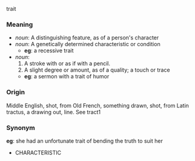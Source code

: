 trait
### Meaning
+ _noun_: A distinguishing feature, as of a person's character
+ _noun_: A genetically determined characteristic or condition
    + __eg__: a recessive trait
+ _noun_:
   1. A stroke with or as if with a pencil.
   2. A slight degree or amount, as of a quality; a touch or trace
    + __eg__: a sermon with a trait of humor

### Origin

Middle English, shot, from Old French, something drawn, shot, from Latin tractus, a drawing out, line. See tract1

### Synonym

__eg__: she had an unfortunate trait of bending the truth to suit her

+ CHARACTERISTIC


